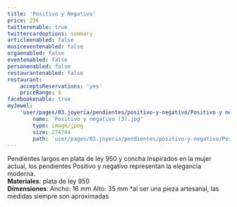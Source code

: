 ```yaml
---
title: 'Positivo y Negativo'
price: 23€
twitterenable: true
twittercardoptions: summary
articleenabled: false
musiceventenabled: false
orgaenabled: false
eventenabled: false
personenabled: false
restaurantenabled: false
restaurant:
    acceptsReservations: 'yes'
    priceRange: $
facebookenable: true
myJewel:
    'user/pages/03.joyeria/pendientes/positivo-y-negativo/Positivo y negativo (3).jpg':
        name: 'Positivo y negativo (3).jpg'
        type: image/jpeg
        size: 274744
        path: 'user/pages/03.joyeria/pendientes/positivo-y-negativo/Positivo y negativo (3).jpg'
---
```


Pendientes largos en plata de ley 950 y concha
Inspirados en la mujer actual, los pendientes Positivo y negativo
representan la elegancia moderna.</br>
**Materiales**: plata de ley 950</br>
**Dimensiones**: Ancho: 16 mm Alto: 35 mm
*al ser una pieza artesanal, las medidas siempre son aproximadas